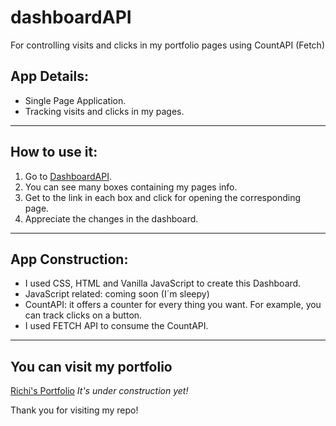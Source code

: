 # dashboardAPI
For controlling visits and clicks in my portfolio pages using CountAPI (Fetch)

## App Details:

- Single Page Application.
- Tracking visits and clicks in my pages.
___

## How to use it:

1. Go to [DashboardAPI](richiprogramer.github.io/dashboard-api "Dashboard API").
2. You can see many boxes containing my pages info.
3. Get to the link in each box and click for opening the corresponding page.
4. Appreciate the changes in the dashboard.
___

## App Construction:

- I used CSS, HTML and Vanilla JavaScript to create this Dashboard.
- JavaScript related: coming soon (I´m sleepy)
- CountAPI: it offers a counter for every thing you want. For example, you can track clicks on a button.
- I used FETCH API to consume the CountAPI.
___

## You can visit my portfolio
[Richi's Portfolio](https://richiprogrammer.github.io/richi-portfolio/ "Visit my Portfolio!")
*It's under construction yet!*

Thank you for visiting my repo!
